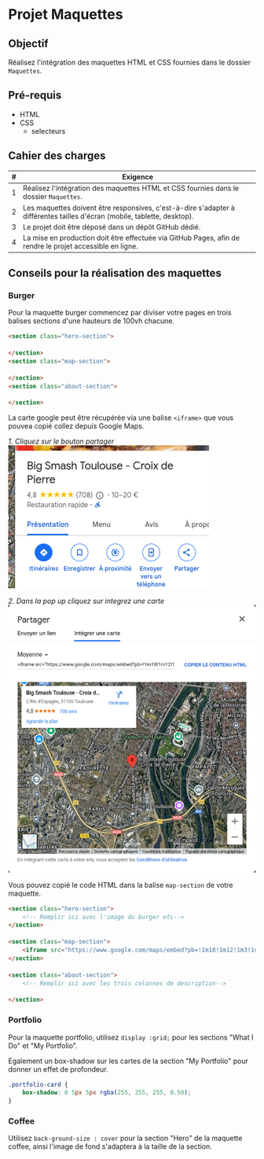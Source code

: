 # Projet Maquettes

## Objectif

Réalisez l'intégration des maquettes HTML et CSS fournies dans le dossier `Maquettes`.

## Pré-requis
- HTML
- CSS
    - selecteurs

## Cahier des charges

| #  | Exigence                                                                                                                                         |
|----|--------------------------------------------------------------------------------------------------------------------------------------------------|
| 1  | Réalisez l'intégration des maquettes HTML et CSS fournies dans le dossier `Maquettes`.                                                           |
| 2  | Les maquettes doivent être responsives, c'est-à-dire s'adapter à différentes tailles d'écran (mobile, tablette, desktop).                        |
| 3  | Le projet doit être déposé dans un dépôt GitHub dédié.                                                                                           |
| 4  | La mise en production doit être effectuée via GitHub Pages, afin de rendre le projet accessible en ligne.                                        |

## Conseils pour la réalisation des maquettes

### Burger

Pour la maquette burger commencez par diviser votre pages en trois balises sections d'une hauteurs de 100vh chacune.


```html
<section class="hero-section">

</section>
<section class="map-section">

</section>
<section class="about-section">

</section>
``` 

La carte google peut être récupérée via une balise `<iframe>` que vous pouvea copié collez depuis Google Maps.

*1. Cliquez sur le bouton partager*
![alt text](image.png)


*2. Dans la pop up cliquez sur integrez une carte*
![alt text](image-1.png)

Vous pouvez copié le code HTML dans la balise `map-section` de votre maquette.

```html
<section class="hero-section">
    <!-- Remplir ici avec l'image du burger etc-->
</section>

<section class="map-section">
    <iframe src="https://www.google.com/maps/embed?pb=!1m18!1m12!1m3!1d16122.564928543632!2d1.4045258871581923!3d43.579055500000024!2m3!1f0!2f0!3f0!3m2!1i1024!2i768!4f13.1!3m3!1m2!1s0x12aebb7b393cfc27%3A0x18fa2bf896c3db72!2sBig%20Smash%20Toulouse%20-%20Croix%20de%20Pierre!5e1!3m2!1sfr!2sfr!4v1750793320765!5m2!1sfr!2sfr" width="600" height="450" style="border:0;" allowfullscreen="" loading="lazy" referrerpolicy="no-referrer-when-downgrade"></iframe>
</section>

<section class="about-section">
    <!-- Remplir ici avec les trois colonnes de description-->

</section>
```

### Portfolio

Pour la maquette portfolio, utilisez `display :grid;` pour les sections "What I Do" et "My Portfolio".

Egalement un box-shadow sur les cartes de la section "My Portfolio" pour donner un effet de profondeur.

```css
.portfolio-card {
    box-shadow: 0 5px 5px rgba(255, 255, 255, 0.50);
}
```


### Coffee


Utilisez `back-ground-size : cover` pour la section "Hero" de la maquette coffee, ainsi l'image de fond s'adaptera à la taille de la section.



